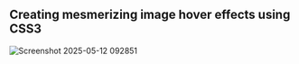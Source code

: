 ## Creating mesmerizing image hover effects using CSS3

![Screenshot 2025-05-12 092851](https://github.com/user-attachments/assets/044dba09-bf68-4e9e-a7e1-c6ead4ada8ef)
